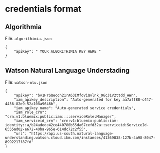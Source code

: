 # credentials format

## Algorithmia

File: `algorithimia.json`

```
{
    "apiKey": " YOUR ALGORITHIMIA KEY HERE "
}
```

## Watson Natural Language Understading

File: `watson-nlu.json`
```
{
    "apikey": "bv1HrSQecch21rA63IMfoViQvlnk_9GcJ1V2ttdd_AWn",
    "iam_apikey_description": "Auto-generated for key aa7aff88-c447-4456-82e9-52a108a9646b",
    "iam_apikey_name": "Auto-generated service credentials",
    "iam_role_crn": "crn:v1:bluemix:public:iam::::serviceRole:Manager",
    "iam_serviceid_crn": "crn:v1:bluemix:public:iam-identity::a/b24adede42ce440780b55da67cefd32a::serviceid:ServiceId-6555ad02-e672-40ba-965e-614dc72c2f55",
    "url": "https://api.us-south.natural-language-understanding.watson.cloud.ibm.com/instances/41369838-127b-4a98-8047-8992217f87fd"
}
```